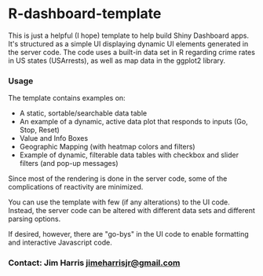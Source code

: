 # R-dashboard-template

This is just a helpful (I hope) template to help build Shiny Dashboard apps. It's structured as a simple UI displaying dynamic UI elements generated in the server code. The code uses a built-in data set in R regarding crime rates in US states (USArrests), as well as map data in the ggplot2 library.

### Usage

The template contains examples on:
- A static, sortable/searchable data table
- An example of a dynamic, active data plot that responds to inputs (Go, Stop, Reset)
- Value and Info Boxes
- Geographic Mapping (with heatmap colors and filters)
- Example of dynamic, filterable data tables with checkbox and slider filters (and pop-up messages)

Since most of the rendering is done in the server code, some of the complications of reactivity are minimized.

You can use the template with few (if any alterations) to the UI code. Instead, the server code can be altered with different data sets and different parsing options.

If desired, however, there are "go-bys" in the UI code to enable formatting and interactive Javascript code.

### Contact: Jim Harris jimeharrisjr@gmail.com
